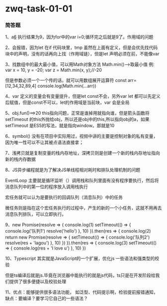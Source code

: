 # zwq-task-01-01
### 简答题

1、a[6]() 执行结果为9，因为for中的var i=0;循环完之后就是9了。作用域的问题

2、会报错，因为let 在if 代码块里，tmp 虽然在上面有定义，但是会优先找代码块中的声明，没有的话再向上找（作用域链），但是let 声明必须在前，不能像var

3、找数组中的最大最小值，可以用Math对象方法
Math.min()-->取最小值
例:
var x = 10, y = -20;
var z = Math.min(x, y);//-20

但是参数必须一个一个传的话，就可以用数组展开运算符
 const arr=[12,34,32,89,4]
 console.log(Math.min(...arr))

4、var 定义的变量会有变量提升，但是let const不会，另外var let 都可以先定义后赋值，但是const不可以，let的作用域是当前块，var 会是全局


5、obj.fun()==>20
this指向问题，正常是谁掉用就指向谁，但是箭头函数将setTimeout 的this外抛给obj，所以还是obj中的this,所以指向obj的a，如果setTimeout 是ES5的写法，就是指向window。那就是10

6、symbol()
没有在项目中实际用过，视频中讲的主要是控制对象的私有变量，因为唯一性可以不让其被点语法直接拿；

7、浅拷贝就是复制变量的栈内存地址，深拷贝则是创建一个新的栈内存地址指向新的栈内存数据

8、JS异步编程就是为了解决JS单线程相对耗时和排队处理机制的问题

EventLoop 主要就是循环监听（）调用栈和队列里面有没有程序要执行，然后将消息队列中的第一位的程序放入调用栈执行

宏任务就可以认为是要执行的回调队列（消息队列）中的任务

微任务则是指在这个宏任务执行的过程中，产生的新的一个小任务，这就不用再去消息队列排队，可以立即执行。


9、new Promise(resolve => {
    console.log(1)
    setTimeout(() => {
        console.log('队列1')
        resolve('hello')
    }, 10)
}).then(res => {
    console.log(2)
    return new Promise(resolve => {
        setTimeout(() => {
            console.log('队列2')
            resolve(res + 'lagou')
        }, 10)
    })
}).then(res => {
    console.log(3)
    setTimeout(() => {
        console.log(res + 'I love u')
    }, 10)
})

10、Typescript 其实就是JavaScript的一个扩展，优化js 一些语法和强类型的校验

但是ts编译后就是js.毕竟在浏览器中能执行的就是js代码，ts只是在开发阶段给我们提供了很多便捷以及校验处理

11、优点：能够提供很多语法功能， 如泛型、代码提示啊，检验提前报错通知，
缺点：要编译？要学习它自己的一些语法？